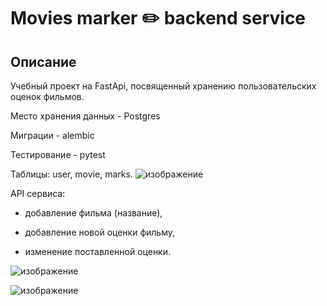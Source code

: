 # Movies marker ✏️ backend service

## Описание
Учебный проект на FastApi, посвященный хранению пользовательских оценок фильмов. 


Место хранения данных - Postgres

Миграции - alembic

Тестирование - pytest


Таблицы: user, movie, marks.
![изображение](https://user-images.githubusercontent.com/8655093/194584977-4761b620-3818-4268-a34b-ad97fcfc1124.png)


API сервиса:
- добавление фильма (название),

- добавление новой оценки фильму,

- изменение поставленной оценки.


![изображение](https://user-images.githubusercontent.com/8655093/197354013-5aec7b62-8e9d-46ef-9c06-9a85171d683d.png)


![изображение](https://user-images.githubusercontent.com/8655093/197353883-37b3aa9d-1b76-4070-be23-2347c962ad40.png)

